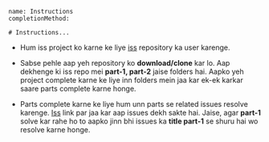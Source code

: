 ```ngmeta
name: Instructions
completionMethod:

# Instructions...

```
- Hum iss project ko karne ke liye [iss](https://github.com/vidur149/angular-stopwatch) repository ka user karenge.

- Sabse pehle aap yeh repository ko **download/clone** kar lo. Aap dekhenge ki iss repo mei **part-1, part-2** jaise folders hai. Aapko yeh project complete karne ke liye inn folders mein jaa kar ek-ek karkar saare parts complete karne honge.

- Parts complete karne ke liye hum unn parts se related issues resolve karenge. [Iss](https://github.com/vidur149/angular-stopwatch/issues) link par jaa kar aap issues dekh sakte hai. Jaise, agar **part-1** solve kar rahe ho to aapko jinn bhi issues ka **title part-1** se shuru hai wo resolve karne honge.

